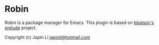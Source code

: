 # Robin

Robin is a package manager for Emacs. This plugin is based on [bbatsov's prelude][] project.

Copyright (c) Japin Li <japinli@hotmail.com>

[bbatsov's prelude]: https://github.com/bbatsov/prelude